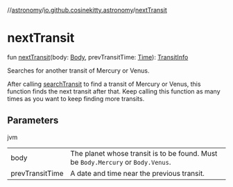 //[astronomy](../../index.md)/[io.github.cosinekitty.astronomy](index.md)/[nextTransit](next-transit.md)

# nextTransit

fun [nextTransit](next-transit.md)(body: [Body](-body/index.md), prevTransitTime: [Time](-time/index.md)): [TransitInfo](-transit-info/index.md)

Searches for another transit of Mercury or Venus.

After calling [searchTransit](search-transit.md) to find a transit of Mercury or Venus, this function finds the next transit after that. Keep calling this function as many times as you want to keep finding more transits.

## Parameters

jvm

| | |
|---|---|
| body | The planet whose transit is to be found. Must be `Body.Mercury` or `Body.Venus`. |
| prevTransitTime | A date and time near the previous transit. |
